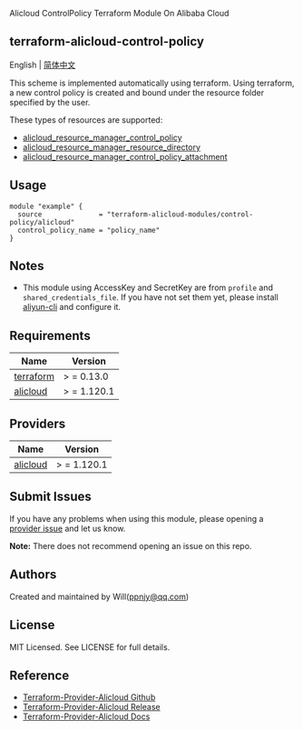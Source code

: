 Alicloud ControlPolicy Terraform Module On Alibaba Cloud

terraform-alicloud-control-policy
---

English | [简体中文](README-CN.md)

This scheme is implemented automatically using terraform. Using terraform, a new control policy is created and bound
under the resource folder specified by the user.

These types of resources are supported:

* [alicloud_resource_manager_control_policy](https://registry.terraform.io/providers/aliyun/alicloud/latest/docs/resources/resource_manager_control_policy)
* [alicloud_resource_manager_resource_directory](https://registry.terraform.io/providers/aliyun/alicloud/latest/docs/resources/resource_manager_resource_directory)
* [alicloud_resource_manager_control_policy_attachment](https://registry.terraform.io/providers/aliyun/alicloud/latest/docs/resources/resource_manager_control_policy_attachment)

## Usage

```hcl
module "example" {
  source              = "terraform-alicloud-modules/control-policy/alicloud"
  control_policy_name = "policy_name"
}
```

## Notes

* This module using AccessKey and SecretKey are from `profile` and `shared_credentials_file`. If you have not set them
  yet, please install [aliyun-cli](https://github.com/aliyun/aliyun-cli#installation) and configure it.

## Requirements

| Name | Version |
|------|---------|
| <a name="requirement_terraform"></a> [terraform](#requirement\_terraform) | > = 0.13.0 |
| <a name="requirement_alicloud"></a> [alicloud](#requirement\_alicloud) | > = 1.120.1 |

## Providers

| Name | Version |
|------|---------|
| <a name="provider_alicloud"></a> [alicloud](#provider\_alicloud) | > = 1.120.1 |

## Submit Issues

If you have any problems when using this module, please opening
a [provider issue](https://github.com/aliyun/terraform-provider-alicloud/issues/new) and let us know.

**Note:** There does not recommend opening an issue on this repo.

## Authors

Created and maintained by Will(ppnjy@qq.com)

## License

MIT Licensed. See LICENSE for full details.

## Reference

* [Terraform-Provider-Alicloud Github](https://github.com/aliyun/terraform-provider-alicloud)
* [Terraform-Provider-Alicloud Release](https://releases.hashicorp.com/terraform-provider-alicloud/)
* [Terraform-Provider-Alicloud Docs](https://registry.terraform.io/providers/aliyun/alicloud/latest/docs)
